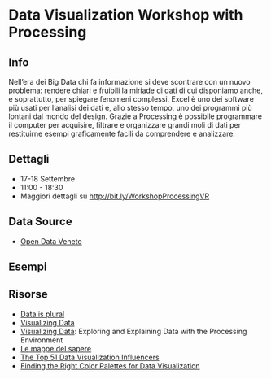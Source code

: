 # Data Visualization Workshop with Processing

## Info
Nell’era dei Big Data chi fa informazione si deve scontrare con un nuovo problema: rendere chiari e fruibili la miriade di dati di cui disponiamo anche, e soprattutto, per spiegare fenomeni complessi. Excel è uno dei software più usati per l’analisi dei dati e, allo stesso tempo, uno dei programmi più lontani dal mondo del design. Grazie a Processing è possibile programmare il computer per acquisire, filtrare e organizzare grandi moli di dati per restituirne esempi graficamente facili da comprendere e analizzare.

## Dettagli
* 17-18 Settembre
* 11:00 - 18:30
* Maggiori dettagli su <http://bit.ly/WorkshopProcessingVR>

## Data Source
* [Open Data Veneto](http://dati.veneto.it)

## Esempi

## Risorse
* [Data is plural](http://tinyletter.com/data-is-plural)
* [Visualizing Data](http://www.visualisingdata.com)
* [Visualizing Data](https://www.amazon.it/Visualizing-Data-Explaining-Processing-Environment/dp/0596514557/): Exploring and Explaining Data with the Processing Environment
* [Le mappe del sapere](https://www.amazon.it/linguaggi-Linfografica-ridisegna-conoscenze-novembre-14/dp/8817078077)
* [The Top 51 Data Visualization Influencers](http://visualmatters.com/top-data-visualization-influencers/)
* [Finding the Right Color Palettes for Data Visualization](https://blog.graphiq.com/finding-the-right-color-palettes-for-data-visualizations-fcd4e707a283)
